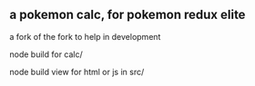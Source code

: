 ## a pokemon calc, for pokemon redux elite
a fork of the fork to help in development

node build for calc/

node build view for html or js in src/